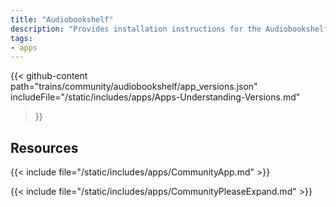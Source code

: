 ```yaml
---
title: "Audiobookshelf"
description: "Provides installation instructions for the Audiobookshelf application in TrueNAS."
tags:
- apps
---
```


{{< github-content 
    path="trains/community/audiobookshelf/app_versions.json"
	includeFile="/static/includes/apps/Apps-Understanding-Versions.md"
>}}

## Resources

{{< include file="/static/includes/apps/CommunityApp.md" >}}

{{< include file="/static/includes/apps/CommunityPleaseExpand.md" >}}

<!--
<div class="docs-sections">

{{< doc-card title="<appname> Deployments" link="/resources/"
descr="How to deploy and configure the <appname> app." >}}

</div>
-->
